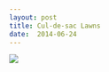 ```yaml
---
layout: post
title: Cul-de-sac Lawns
date:  2014-06-24
---
```


![](https://infinit.io/link/vokoiva/vB2Xg5H.jpg)